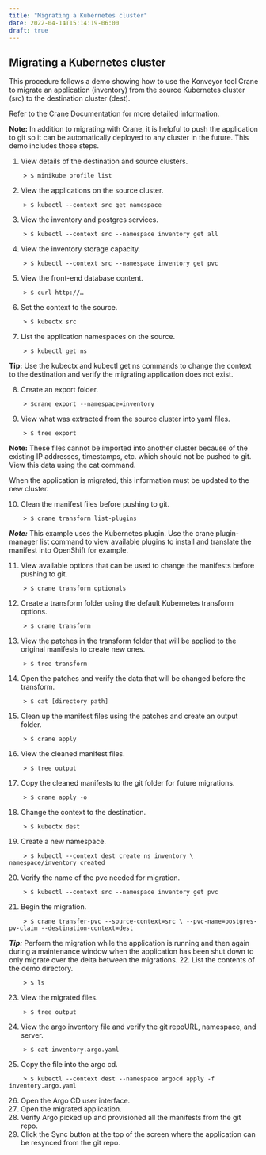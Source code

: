 ```yaml
---
title: "Migrating a Kubernetes cluster"
date: 2022-04-14T15:14:19-06:00
draft: true
---
```

## Migrating a Kubernetes cluster

This procedure follows a demo showing how to use the Konveyor tool Crane to migrate an application (inventory) from the source Kubernetes cluster (src) to the destination cluster (dest).

Refer to the Crane Documentation for more detailed information.

**Note:** In addition to migrating with Crane, it is helpful to push the application to git so it can be automatically deployed to any cluster in the future. This demo includes those steps.

1. View details of the destination and source clusters.
```
    > $ minikube profile list
```
2. View the applications on the source cluster.
```
    > $ kubectl --context src get namespace
```
3. View the inventory and postgres services.
```
    > $ kubectl --context src --namespace inventory get all
```
4. View the inventory storage capacity.
```
    > $ kubectl --context src --namespace inventory get pvc
```
5. View the front-end database content.
```
    > $ curl http://…
```
6. Set the context to the source.
```
    > $ kubectx src
```
7. List the application namespaces on the source.
```
    > $ kubectl get ns
```
**Tip:**  Use the kubectx and kubectl get ns commands to change the context to the destination and verify the migrating application does not exist.

8. Create an export folder.
```
    > $crane export --namespace=inventory
```
9. View what was extracted from the source cluster into yaml files.
```
    > $ tree export
```
**Note:** These files cannot be imported into another cluster because of the existing IP addresses, timestamps, etc. which should not be pushed to git. View this data using the cat command.

When the application is migrated, this information must be updated to the new cluster.

10. Clean the manifest files before pushing to git.
```
    > $ crane transform list-plugins
```
***Note:*** This example uses the Kubernetes plugin. Use the crane plugin-manager list command to view available plugins to install and translate the manifest into OpenShift for example.

11. View available options that can be used to change the manifests before pushing to git.
```
    > $ crane transform optionals
```
12. Create a transform folder using the default Kubernetes transform options.
```
    > $ crane transform
```
13. View the patches in the transform folder that will be applied to the original manifests to create new ones.
```
    > $ tree transform
```
14. Open the patches and verify the data that will be changed before the transform.
```
    > $ cat [directory path]
```
15. Clean up the manifest files using the patches and create an output folder.
```
    > $ crane apply
```
16. View the cleaned manifest files.
```
    > $ tree output
```
17. Copy the cleaned manifests to the git folder for future migrations.
```
    > $ crane apply -o
```
18. Change the context to the destination.
```
    > $ kubectx dest
```
19. Create a new namespace.
```
    > $ kubectl --context dest create ns inventory \ namespace/inventory created
```
20. Verify the name of the pvc needed for migration.
```
    > $ kubectl --context src --namespace inventory get pvc
```
21. Begin the migration.
```
    > $ crane transfer-pvc --source-context=src \ --pvc-name=postgres-pv-claim --destination-context=dest
```
***Tip:*** Perform the migration while the application is running and then again during a maintenance window when the application has been shut down to only migrate over the delta between the migrations.
22. List the contents of the demo directory.
```
    > $ ls
```
23. View the migrated files.
```
    > $ tree output
```
24. View the argo inventory file and verify the git repoURL, namespace, and server.
```
    > $ cat inventory.argo.yaml
```
25. Copy the file into the argo cd.
```
    > $ kubectl --context dest --namespace argocd apply -f inventory.argo.yaml
```
26. Open the Argo CD user interface.
27. Open the migrated application.
28. Verify Argo picked up and provisioned all the manifests from the git repo.
29. Click the Sync button at the top of the screen where the application can be resynced from the git repo.
